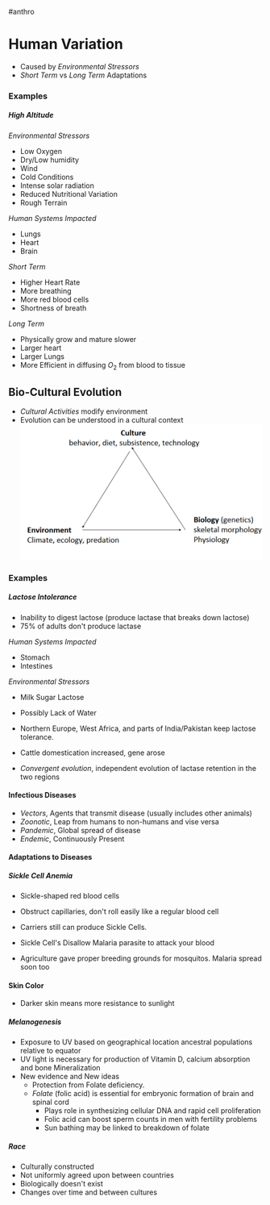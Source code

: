 #anthro
# Human Variation
* Caused by *Environmental Stressors*
* *Short Term* vs *Long Term* Adaptations

### Examples
##### High Altitude
*Environmental Stressors*
* Low Oxygen
* Dry/Low humidity
* Wind
* Cold Conditions
* Intense solar radiation
* Reduced Nutritional Variation
* Rough Terrain

*Human Systems Impacted*
* Lungs
* Heart
* Brain

*Short Term*
* Higher Heart Rate
* More breathing
* More red blood cells
* Shortness of breath

*Long Term* 
* Physically grow and mature slower
* Larger heart 
* Larger Lungs
* More Efficient in diffusing $O_2$ from blood to tissue


## Bio-Cultural Evolution
* *Cultural Activities* modify environment
* Evolution can be understood in a cultural context
![](Cultural_biological_environmental_triangle.png)

### Examples
##### Lactose Intolerance
* Inability to digest lactose (produce lactase that breaks down lactose)
* 75% of adults don't produce lactase

*Human Systems Impacted*
* Stomach
* Intestines

*Environmental Stressors*
* Milk Sugar Lactose
* Possibly Lack of Water

* Northern Europe, West Africa, and parts of India/Pakistan keep lactose tolerance.
* Cattle domestication increased, gene arose
* *Convergent evolution*, independent evolution of lactase retention in the two regions

#### Infectious Diseases
* *Vectors*, Agents that transmit disease (usually includes other animals)
* *Zoonotic*, Leap from humans to non-humans and vise versa
* *Pandemic*, Global spread of disease
* *Endemic*, Continuously Present

#### Adaptations to Diseases
##### Sickle Cell Anemia
* Sickle-shaped red blood cells
* Obstruct capillaries, don't roll easily like a regular blood cell
* Carriers still can produce Sickle Cells.

* Sickle Cell's Disallow Malaria parasite to attack your blood

* Agriculture gave proper breeding grounds for mosquitos. Malaria spread soon too

#### Skin Color
* Darker skin means more resistance to sunlight
##### Melanogenesis
* Exposure to UV based on geographical location ancestral populations relative to equator
* UV light is necessary for production of Vitamin D, calcium absorption and bone Mineralization
* New evidence and New ideas
	* Protection from Folate deficiency.
	* *Folate* (folic acid) is essential for embryonic formation of brain and spinal cord
		* Plays role in synthesizing cellular DNA and rapid cell proliferation
		* Folic acid can boost sperm counts in men with fertility problems
		* Sun bathing may be linked to breakdown of folate

##### Race
* Culturally constructed
* Not uniformly agreed upon between countries
* Biologically doesn't exist
* Changes over time and between cultures